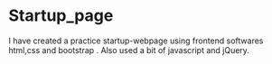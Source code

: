 # Startup_page
I have created a practice startup-webpage using frontend softwares html,css and bootstrap . Also used a bit of javascript and jQuery.

